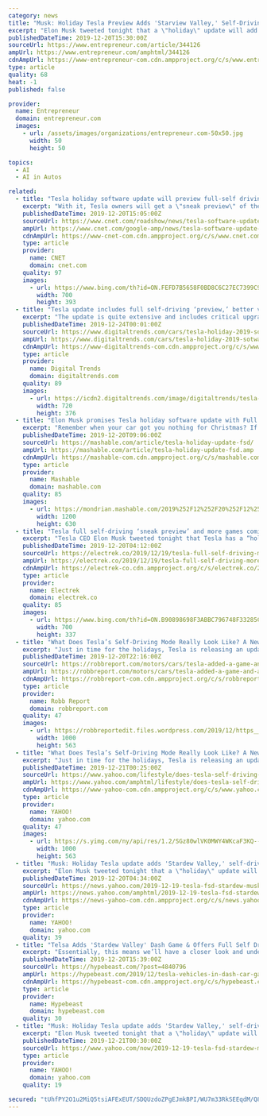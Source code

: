 ```yaml
---
category: news
title: "Musk: Holiday Tesla Preview Adds 'Starview Valley,' Self-Driving Preview"
excerpt: "Elon Musk tweeted tonight that a \"holiday\" update will add farming RPG Stardew Valley as a playable game, and include a Full Self-Driving \"sneak preview,\" as well as other things. Late last year, Tesla expanded testing of full autonomous features among employees, and Musk has continued to promise it will arrive for the customers who've ordered ..."
publishedDateTime: 2019-12-20T15:30:00Z
sourceUrl: https://www.entrepreneur.com/article/344126
ampUrl: https://www.entrepreneur.com/amphtml/344126
cdnAmpUrl: https://www-entrepreneur-com.cdn.ampproject.org/c/s/www.entrepreneur.com/amphtml/344126
type: article
quality: 68
heat: -1
published: false

provider:
  name: Entrepreneur
  domain: entrepreneur.com
  images:
    - url: /assets/images/organizations/entrepreneur.com-50x50.jpg
      width: 50
      height: 50

topics:
  - AI
  - AI in Autos

related:
  - title: "Tesla holiday software update will preview full-self driving mode, add Stardew Valley"
    excerpt: "With it, Tesla owners will get a \"sneak preview\" of the firm's \"full self-driving\" mode. Oh, and for the gamers out there, Teslas will get a copy of quirky farming sim Stardew Valley. Tesla holiday software update has FSD sneak preview, Stardew Valley, Lost Backgammon & a few other things — Elon Musk (@elonmusk) December 20, 2019 The bigger ..."
    publishedDateTime: 2019-12-20T15:05:00Z
    sourceUrl: https://www.cnet.com/roadshow/news/tesla-software-update-full-self-drive-mode-stardew-valley/
    ampUrl: https://www.cnet.com/google-amp/news/tesla-software-update-full-self-drive-mode-stardew-valley/
    cdnAmpUrl: https://www-cnet-com.cdn.ampproject.org/c/s/www.cnet.com/google-amp/news/tesla-software-update-full-self-drive-mode-stardew-valley/
    type: article
    provider:
      name: CNET
      domain: cnet.com
    quality: 97
    images:
      - url: https://www.bing.com/th?id=ON.FEFD7B5658F0BD8C6C27EC7399C96286
        width: 700
        height: 393
  - title: "Tesla update includes full self-driving ‘preview,’ better voice recognition"
    excerpt: "The update is quite extensive and includes critical upgrades to voice recognition, including text message reading and sending, better “driving visualization,” and a few other more minor enhancements. Perhaps most notable in this update is the improvement to the driving visualization that Tesla owners see on their displays. According to the ..."
    publishedDateTime: 2019-12-24T00:01:00Z
    sourceUrl: https://www.digitaltrends.com/cars/tesla-holiday-2019-sotware-updae/
    ampUrl: https://www.digitaltrends.com/cars/tesla-holiday-2019-sotware-updae/?amp
    cdnAmpUrl: https://www-digitaltrends-com.cdn.ampproject.org/c/s/www.digitaltrends.com/cars/tesla-holiday-2019-sotware-updae/?amp
    type: article
    provider:
      name: Digital Trends
      domain: digitaltrends.com
    quality: 89
    images:
      - url: https://icdn2.digitaltrends.com/image/digitaltrends/tesla-model-3-red-2-1200x630-c-ar1.91.jpg
        width: 720
        height: 376
  - title: "Elon Musk promises Tesla holiday software update with Full Self-Driving preview"
    excerpt: "Remember when your car got you nothing for Christmas? If you own a Tesla, that's all behind you. Tesla CEO Elon Musk tweeted on Friday that a \"holiday software update\" is coming for Tesla, bringing an FSD (Full Self-Driving) preview. The update will also come with two new games: Stardew Valley and Lost Backgammon, as well as a few other ..."
    publishedDateTime: 2019-12-20T09:06:00Z
    sourceUrl: https://mashable.com/article/tesla-holiday-update-fsd/
    ampUrl: https://mashable.com/article/tesla-holiday-update-fsd.amp
    cdnAmpUrl: https://mashable-com.cdn.ampproject.org/c/s/mashable.com/article/tesla-holiday-update-fsd.amp
    type: article
    provider:
      name: Mashable
      domain: mashable.com
    quality: 85
    images:
      - url: https://mondrian.mashable.com/2019%252F12%252F20%252F12%252F1c0a887a9e2747f68c71386dd77d9ae8.dbd35.jpg%252F1200x630.jpg?signature=QlWeXGtn4lnpV4HbssIk-ipOnlo=
        width: 1200
        height: 630
  - title: "Tesla full self-driving ‘sneak preview’ and more games coming in holiday update"
    excerpt: "Tesla CEO Elon Musk tweeted tonight that Tesla has a “holiday update” with a few special gifts in store. The update includes a Tesla full self-driving “sneak preview” and popular indie video game “Stardew Valley,” among other things. Earlier this year, Musk said that full self-driving would reach “early access” by the end of ..."
    publishedDateTime: 2019-12-20T04:12:00Z
    sourceUrl: https://electrek.co/2019/12/19/tesla-full-self-driving-more-games-holiday-update/
    ampUrl: https://electrek.co/2019/12/19/tesla-full-self-driving-more-games-holiday-update/amp/
    cdnAmpUrl: https://electrek-co.cdn.ampproject.org/c/s/electrek.co/2019/12/19/tesla-full-self-driving-more-games-holiday-update/amp/
    type: article
    provider:
      name: Electrek
      domain: electrek.co
    quality: 85
    images:
      - url: https://www.bing.com/th?id=ON.B90898698F3ABBC796748F33285C831F
        width: 700
        height: 337
  - title: "What Does Tesla’s Self-Driving Mode Really Look Like? A New Software Update Gives a Sneak Peek"
    excerpt: "Just in time for the holidays, Tesla is releasing an update to the software that powers its sleek vehicles, including a new game and even a preview its much-anticipated self-driving mode. A specific release date hasn’t been announced, but word of its impending delivery comes straight from Musk’s own Twitter account. In it, Musk gives a ..."
    publishedDateTime: 2019-12-20T22:16:00Z
    sourceUrl: https://robbreport.com/motors/cars/tesla-added-a-game-and-a-full-self-driving-preview-in-its-new-update-2888942/
    ampUrl: https://robbreport.com/motors/cars/tesla-added-a-game-and-a-full-self-driving-preview-in-its-new-update-2888942/amp/
    cdnAmpUrl: https://robbreport-com.cdn.ampproject.org/c/s/robbreport.com/motors/cars/tesla-added-a-game-and-a-full-self-driving-preview-in-its-new-update-2888942/amp/
    type: article
    provider:
      name: Robb Report
      domain: robbreport.com
    quality: 47
    images:
      - url: https://robbreportedit.files.wordpress.com/2019/12/https___hypebeast.com_image_2019_12_tesla-vehicles-in-dash-car-game-update-stardew-valley-rpg-full-self-driving-elon-musk-1.jpg?w=1000
        width: 1000
        height: 563
  - title: "What Does Tesla’s Self-Driving Mode Really Look Like? A New Software Update Gives a Sneak Peek"
    excerpt: "Just in time for the holidays, Tesla is releasing an update to the software that powers its sleek vehicles, including a new game and even a preview its much-anticipated self-driving mode. A specific release date hasn’t been announced, but word of its impending delivery comes straight from Musk’s own Twitter account. In it, Musk gives a ..."
    publishedDateTime: 2019-12-21T00:25:00Z
    sourceUrl: https://www.yahoo.com/lifestyle/does-tesla-self-driving-mode-220002941.html
    ampUrl: https://www.yahoo.com/amphtml/lifestyle/does-tesla-self-driving-mode-220002941.html
    cdnAmpUrl: https://www-yahoo-com.cdn.ampproject.org/c/s/www.yahoo.com/amphtml/lifestyle/does-tesla-self-driving-mode-220002941.html
    type: article
    provider:
      name: YAHOO!
      domain: yahoo.com
    quality: 47
    images:
      - url: https://s.yimg.com/ny/api/res/1.2/SGz80wlVK0MWY4WKcaF3KQ--/YXBwaWQ9aGlnaGxhbmRlcjt3PTEyODA7aD03MjAuNjQ-/https://s.yimg.com/uu/api/res/1.2/ZQDr9coVPpFGavu5XynBQA--~B/aD01NjM7dz0xMDAwO3NtPTE7YXBwaWQ9eXRhY2h5b24-/https://media.zenfs.com/en/robb_report_967/6c6770320ed6c58bb5d644bec0e6d115
        width: 1000
        height: 563
  - title: "Musk: Holiday Tesla update adds 'Stardew Valley,' self-driving preview"
    excerpt: "Elon Musk tweeted tonight that a \"holiday\" update will add farming RPG Stardew Valley as a playable game, and include a Full Self-Driving \"sneak preview,\" as well as other things. Late last year, Tesla expanded testing of full autonomous features among employees, and Musk has continued to promise it will arrive for the customers who've ordered ..."
    publishedDateTime: 2019-12-20T04:34:00Z
    sourceUrl: https://news.yahoo.com/2019-12-19-tesla-fsd-stardew-musk.html
    ampUrl: https://news.yahoo.com/amphtml/2019-12-19-tesla-fsd-stardew-musk.html
    cdnAmpUrl: https://news-yahoo-com.cdn.ampproject.org/c/s/news.yahoo.com/amphtml/2019-12-19-tesla-fsd-stardew-musk.html
    type: article
    provider:
      name: YAHOO!
      domain: yahoo.com
    quality: 39
  - title: "Telsa Adds 'Stardew Valley' Dash Game & Offers Full Self Driving Preview For Holiday 2019"
    excerpt: "Essentially, this means we’ll have a closer look and understanding of how Tesla aims to introduced Full Self Driving into its line-up of semi-autonomous cars. No date has been confirmed for the release of the Holiday 2019 pack, but expect more Tweets from Musk soon noting when you can get the latest from your car. In related news, Tesla has l ..."
    publishedDateTime: 2019-12-20T15:39:00Z
    sourceUrl: https://hypebeast.com/?post=4840796
    ampUrl: https://hypebeast.com/2019/12/tesla-vehicles-in-dash-car-game-update-stardew-valley-rpg-full-self-driving-elon-musk?amp=1
    cdnAmpUrl: https://hypebeast-com.cdn.ampproject.org/c/s/hypebeast.com/2019/12/tesla-vehicles-in-dash-car-game-update-stardew-valley-rpg-full-self-driving-elon-musk?amp=1
    type: article
    provider:
      name: Hypebeast
      domain: hypebeast.com
    quality: 30
  - title: "Musk: Holiday Tesla update adds 'Stardew Valley,' self-driving preview"
    excerpt: "Elon Musk tweeted tonight that a \"holiday\" update will add farming RPG Stardew Valley as a playable game, and include a Full Self-Driving \"sneak preview,\" as well as other things. Late last year, Tesla expanded testing of full autonomous features among employees, and Musk has continued to promise it will arrive for the customers who've ordered ..."
    publishedDateTime: 2019-12-21T00:30:00Z
    sourceUrl: https://www.yahoo.com/now/2019-12-19-tesla-fsd-stardew-musk.html
    type: article
    provider:
      name: YAHOO!
      domain: yahoo.com
    quality: 19

secured: "tUhfPY2O1u2MiQ5tsiAFExEUT/SDQUzdoZPgEJmkBPI/WU7m33RkSEEqdM/Q8wILufxExKpUVJCBDnLW2I5Q5rgAF5hNzKuOnqbYL2qV9Rj6mR7nBUHjuRCJnp5VbqTcSSVapRfnbh8iv7MiUq5/+kiHvfocRHTbfCxLNI/xpUCIOnWtK8aw09/um7cYV2QM/TuIyA3lka+mFqQM8jhdKFgoYPrAtouronygG2nZcw+IUdUdU5wcpV3XNOcpuynFadr4bsRVouDgP/JpSTSLpA==;PnutyHOp38SchjtC13Q8hQ=="
---
```


